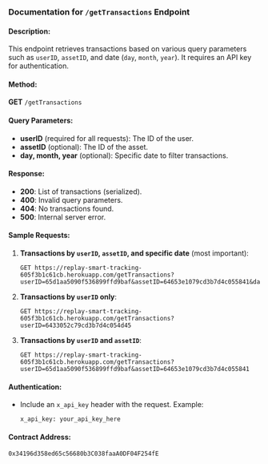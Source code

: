 ### Documentation for `/getTransactions` Endpoint

#### Description:

This endpoint retrieves transactions based on various query parameters such as `userID`, `assetID`, and date (`day`, `month`, `year`). It requires an API key for authentication.

#### Method:

**GET** `/getTransactions`

#### Query Parameters:

- **userID** (required for all requests): The ID of the user.
- **assetID** (optional): The ID of the asset.
- **day, month, year** (optional): Specific date to filter transactions.

#### Response:

- **200**: List of transactions (serialized).
- **400**: Invalid query parameters.
- **404**: No transactions found.
- **500**: Internal server error.

#### Sample Requests:

1. **Transactions by `userID`, `assetID`, and specific date** (most important):

   ```
   GET https://replay-smart-tracking-605f3b1c61cb.herokuapp.com/getTransactions?userID=65d1aa5090f536899ffd9baf&assetID=64653e1079cd3b7d4c055841&day=3&month=9&year=2024
   ```

2. **Transactions by `userID` only**:

   ```
   GET https://replay-smart-tracking-605f3b1c61cb.herokuapp.com/getTransactions?userID=6433052c79cd3b7d4c054d45
   ```

3. **Transactions by `userID` and `assetID`**:
   ```
   GET https://replay-smart-tracking-605f3b1c61cb.herokuapp.com/getTransactions?userID=65d1aa5090f536899ffd9baf&assetID=64653e1079cd3b7d4c055841
   ```

#### Authentication:

- Include an `x_api_key` header with the request. Example:
  ```
  x_api_key: your_api_key_here
  ```

#### Contract Address:

`0x34196d358ed65c56680b3C038faaA0DF04F254fE`
